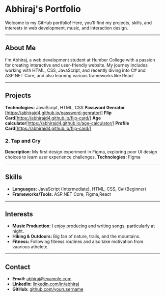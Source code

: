 # Abhiraj's Portfolio

Welcome to my GitHub portfolio! Here, you'll find my projects, skills, and interests in web development, music, and interaction design.

---

## About Me
I'm Abhiraj, a web development student at Humber College with a passion for creating interactive and user-friendly  website. My journey includes working with HTML, CSS, JavaScript, and recently diving into C# and ASP.NET Core, and also learning various frameworks like React

---

## Projects


**Technologies:** JavaScript, HTML, CSS
**Password Genrator** [https://abhirajd4.github.io/password-genrator/]
**Flip Card**[https://abhirajd4.github.io/flip-card/]
**Age calculator**[https://abhirajd4.github.io/age-calculator/]
**Profile Card**[https://abhirajd4.github.io/flip-card/]
### 2. Tap and Cry
**Description:** My first design experiment in Figma, exploring poor UI design choices to learn user experience challenges.
**Technologies:** Figma


---

## Skills
- **Languages:** JavaScript (Intermediate), HTML, CSS, C# (Beginner)
- **Frameworks/Tools:** ASP.NET Core, Figma,React


---

## Interests
- **Music Production:** I enjoy producing and writing songs, particularly at night.
- **Hiking & Outdoors:** Big fan of nature, trails, and the mountains.
- **Fitness:** Following fitness routines and also take motivation from vaarious athelete.

---

## Contact
- **Email:** abhiraj@example.com
- **LinkedIn:** [linkedin.com/in/abhiraj](https://www.linkedin.com/in/abhiraj-abhiraj-6129402b6/)
- **GitHub:** [github.com/yourusername](https://github.com/?ef_id=_k_d43ef4b2d911106960ef91549e6ff9f0_k_&OCID=AIDcmmli8vlwie_SEM__k_d43ef4b2d911106960ef91549)

